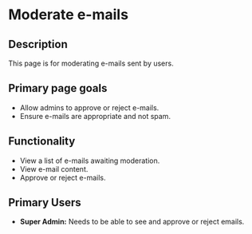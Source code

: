 # Moderate e-mails

## Description

This page is for moderating e-mails sent by users.

## Primary page goals

- Allow admins to approve or reject e-mails.
- Ensure e-mails are appropriate and not spam.

## Functionality

- View a list of e-mails awaiting moderation.
- View e-mail content.
- Approve or reject e-mails.

## Primary Users

- **Super Admin:** Needs to be able to see and approve or reject emails.
